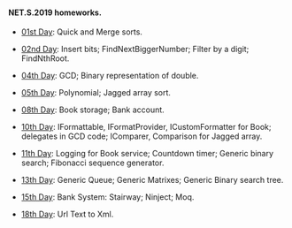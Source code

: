 
#### NET.S.2019 homeworks.

- [01st Day](https://github.com/deNoor/NET.S.2019.Dremliug/tree/master/NET.S.2019.Dremliug.01): Quick and Merge sorts.

- [02nd Day](https://github.com/deNoor/NET.S.2019.Dremliug/tree/master/NET.S.2019.Dremliug.02): Insert bits; FindNextBiggerNumber; Filter by a digit; FindNthRoot.

- [04th Day](https://github.com/deNoor/NET.S.2019.Dremliug/tree/master/NET.S.2019.Dremliug.04): GCD; Binary representation of double.

- [05th Day](https://github.com/deNoor/NET.S.2019.Dremliug/tree/master/NET.S.2019.Dremliug.05): Polynomial; Jagged array sort.

- [08th Day](https://github.com/deNoor/NET.S.2019.Dremliug/tree/master/NET.S.2019.Dremliug.08): Book storage; Bank account.

- [10th Day](https://github.com/deNoor/NET.S.2019.Dremliug/tree/master/NET.S.2019.Dremliug.10): IFormattable, IFormatProvider, ICustomFormatter for Book; delegates in GCD code; IComparer, Comparison for Jagged array.

- [11th Day](https://github.com/deNoor/NET.S.2019.Dremliug/tree/master/NET.S.2019.Dremliug.11): Logging for Book service; Countdown timer; Generic binary search; Fibonacci sequence generator.

- [13th Day](https://github.com/deNoor/NET.S.2019.Dremliug/tree/master/NET.S.2019.Dremliug.13): Generic Queue; Generic Matrixes; Generic Binary search tree.

- [15th Day](https://github.com/deNoor/NET.S.2019.Dremliug/tree/master/NET.S.2019.Dremliug.15): Bank System: Stairway; Ninject; Moq.

- [18th Day](https://github.com/deNoor/NET.S.2019.Dremliug/tree/master/NET.S.2019.Dremliug.18): Url Text to Xml.
